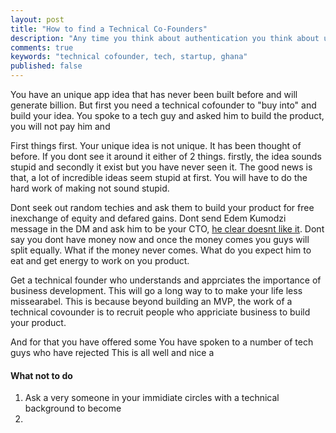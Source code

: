 ```yaml
---
layout: post
title: "How to find a Technical Co-Founders"
description: "Any time you think about authentication you think about username and passwords. "
comments: true
keywords: "technical cofounder, tech, startup, ghana"
published: false
---
```


You have an unique app idea that has never been built before and will generate billion. But first you need a technical cofounder to "buy into" and build your idea.  You spoke to a tech guy and asked him to build the product, you will not pay him and 

First things first. Your unique idea is not unique. It has been thought of before. If you dont see it around it either of 2 things. firstly, the idea sounds stupid and secondly it exist but you have never seen it. The good news is that, a lot of incredible ideas seem stupid at first. You will have to do the hard work of making not sound stupid. 

Dont seek out random techies and ask them to build your product for free inexchange of equity and defared gains. Dont send Edem Kumodzi message in the DM and ask him to be your CTO, [he clear doesnt like it](https://twitter.com/edemkumodzi/status/1097200073035911168).  Dont say you dont have money now and once the money comes you guys will split equally. What if the money never comes. What do you expect him to eat and get energy to work on you product. 

Get a technical founder who understands and apprciates the importance of business development. This will go a long way to to make your life less missearabel. This is because beyond building an MVP, the work of a technical covounder is to recruit people who appriciate business to build your product. 



And for that you have offered some  You have spoken to a number of tech guys who have rejected   This is all well and nice a

#### What not to do

1.  Ask a very someone in your immidiate circles with a technical background to become 
2. 